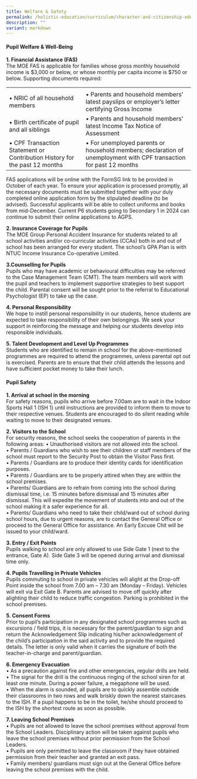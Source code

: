 ```yaml
---
title: Welfare & Safety
permalink: /holistic-education/curriculum/character-and-citizenship-education/welfare-n-safety/
description: ""
variant: markdown
---
```

#### Pupil Welfare &amp; Well-Being

  
**1\. Financial Assistance (FAS)**  
 The MOE FAS is applicable for families whose gross monthly household income is $3,000 or below, or whose monthly per capita income is $750 or below.  Supporting documents required: 
 <table>
<tbody>
<tr>
<td></td>
<td></td>
</tr>
<tr>
<td align="left">• NRIC of all household members </td>
<td align="left">• Parents and household members’ latest payslips or employer’s letter certifying Gross Income </td>
</tr>
<tr>
<td align="left">• Birth certificate of pupil and all siblings </td>
<td align="left">• Parents and household members’ latest Income Tax Notice of Assessment</td>
</tr>
<tr>
<td align="left">• CPF Transaction Statement or Contribution History for the past 12 months</td>
<td align="left">• For unemployed parents or household members; declaration of unemployment with CPF transaction for past 12 months </td>
</tr>
<tr>
</tr>
<tr>
</tr></tbody></table>
FAS applications will be online with the FormSG link to be provided in October of each year.  To ensure your application is processed promptly, all the necessary documents must be submitted together with your duly completed online application form by the stipulated deadline (to be advised).  Successful applicants will be able to collect uniforms and books from mid-December. Current P6 students going to Secondary 1 in 2024 can continue to submit their online applications to AGPS.   

**2\. Insurance Coverage for Pupils**  
The MOE Group Personal Accident Insurance for students related to all school activities and/or co-curricular activities (CCAs) both in and out of school has been arranged for every student. The school’s GPA Plan is with NTUC Income Insurance Co-operative Limited.  
  
**3\.Counselling for Pupils**   
Pupils who may have academic or behavioural difficulties may be referred to the Case Management Team (CMT). The team members will work with the pupil and teachers to implement supportive strategies to best support the child. Parental consent will be sought prior to the referral to Educational Psychologist (EP) to take up the case. 
  
**4\. Personal Responsibility** <br>
We hope to instill personal responsibility in our students, hence students are expected to take responsibility of their own belongings. We seek your support in reinforcing the message and helping our students develop into responsible individuals. 
  
**5\. Talent Development and Level Up Programmes**  
Students who are identified to remain in school for the above-mentioned programmes are required to attend the programmes, unless parental opt out is exercised. Parents are to ensure that their child attends the lessons and have sufficient pocket money to take their lunch.   
 
#### Pupil Safety
  
**1\. Arrival at school in the morning**  
For safety reasons, pupils who arrive before 7.00am are to wait in the Indoor Sports Hall 1 (ISH 1) until instructions are provided to inform them to move to their respective venues.  Students are encouraged to do silent reading while waiting to move to their designated venues. 
  
**2\. Visitors to the School**<br>
For security reasons, the school seeks the cooperation of parents in the following areas: 
• Unauthorised visitors are not allowed into the school.<br>
• Parents / Guardians who wish to see their children or staff members of the school must report to the Security Post to obtain the Visitor Pass first. <br>
• Parents / Guardians are to produce their identity cards for identification purposes. <br>
• Parents / Guardians are to be properly attired when they are within the school premises. <br>
• Parents/ Guardians are to refrain from coming into the school during dismissal time, i.e. 15 minutes before dismissal and 15 minutes after dismissal. This will expedite the movement of students into and out of the school making it a safer experience for all. <br>
• Parents/ Guardians who need to take their child/ward out of school during school hours, due to urgent reasons, are to contact the General Office or proceed to the General Office for assistance.  An Early Excuse Chit will be issued to your child/ward. 
  
**3\. Entry / Exit Points**<br>
Pupils walking to school are only allowed to use Side Gate 1 (next to the entrance, Gate A). Side Gate 3 will be opened during arrival and dismissal time only.

**4\. Pupils Travelling in Private Vehicles**<br>
Pupils commuting to school in private vehicles will alight at the Drop-off Point inside the school from 7.00 am – 7.30 am (Monday – Friday). Vehicles will exit via Exit Gate B. Parents are advised to move off quickly after alighting their child to reduce traffic congestion. Parking is prohibited in the school premises. 

**5\. Consent Forms**<br>
Prior to pupil’s participation in any designated school programmes such as excursions / field trips, it is necessary for the parent/guardian to sign and return the Acknowledgement Slip indicating his/her acknowledgement of the child’s participation in the said activity and to provide the required details. The letter is only valid when it carries the signature of both the teacher-in-charge and parent/guardian. 

**6\. Emergency Evacuation**<br>
• As a precaution against fire and other emergencies, regular drills are held. <br>
• The signal for the drill is the continuous ringing of the school siren for at least one minute. During a power failure, a megaphone will be used. <br>
• When the alarm is sounded, all pupils are to quickly assemble outside their classrooms in two rows and walk briskly down the nearest staircases to the ISH. If a pupil happens to be in the toilet, he/she should proceed to the ISH by the shortest route as soon as possible. 

**7\. Leaving School Premises**<br>
• Pupils are not allowed to leave the school premises without approval from the School Leaders. Disciplinary action will be taken against pupils who leave the school premises without prior permission from the School Leaders. <br>
• Pupils are only permitted to leave the classroom if they have obtained permission from their teacher and granted an exit pass. <br>
• Family members/ guardians must sign out at the General Office before leaving the school premises with the child. 